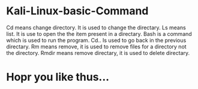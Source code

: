 # Kali-Linux-basic-Command
  Cd means change directory. It is used to change the directary. 
  Ls means list. It is use to open the the item present in a directary. 
  Bash is a command which is used to run the program. 
  Cd.. Is used to go back in the previous directary. 
  Rm means remove, it is used to remove files for a directory not the directory. 
  Rmdir means remove directary, it is used to delete directary. 
# Hopr you like thus... 
